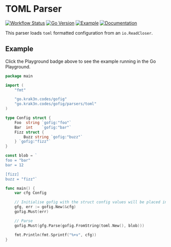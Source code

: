 # TOML Parser

[![Workflow Status][workflow-image]][workflow-url]
[![Go Version][goversion-image]][goversion-url]
[![Example][playground-image]][playground-url]
[![Documentation][doc-image]][doc-url]

This parser loads `toml` formatted configuration from an `io.ReadCloser`.

## Example

Click the Playground badge above to see the example running in the Go Playground.

``` go
package main

import (
	"fmt"

	"go.krak3n.codes/gofig"
	"go.krak3n.codes/gofig/parsers/toml"
)

type Config struct {
	Foo  string `gofig:"foo"`
	Bar  int    `gofig:"bar"`
	Fizz struct {
		Buzz string `gofig:"buzz"`
	} `gofig:"fizz"`
}

const blob = `
foo = "bar"
bar = 12

[fizz]
buzz = "fizz"`

func main() {
	var cfg Config

	// Initialise gofig with the struct config values will be placed into
	gfg, err := gofig.New(&cfg)
	gofig.Must(err)

	// Parse
	gofig.Must(gfg.Parse(gofig.FromString(toml.New(), blob)))

	fmt.Println(fmt.Sprintf("%+v", cfg))
}
```

[workflow-image]: https://img.shields.io/github/workflow/status/krak3n/gofig/TOML%20Parser?style=flat&logo=github&logoColor=white&label=Workflow
[workflow-url]: https://github.com/krak3n/gofig/actions?query=workflow%3A%22TOML+Parser%22
[goversion-image]: https://img.shields.io/badge/Go-1.13+-00ADD8.svg?style=flat&logo=go&logoColor=white
[goversion-url]: https://golang.org/
[playground-image]: https://img.shields.io/badge/Example-play.golang.org-00ADD8.svg?style=flat&logo=go&logoColor=white
[playground-url]: https://play.golang.org/p/NUGuKxfNuot
[doc-image]: https://img.shields.io/badge/Documentation-pkg.go.dev-00ADD8.svg?style=flat&logo=go&logoColor=white
[doc-url]: https://pkg.go.dev/go.krak3n.codes/gofig/parsers/toml
